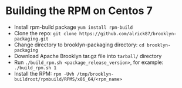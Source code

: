 # Building the RPM on Centos 7

* Install rpm-build package ```yum install rpm-build```
* Clone the repo: ```git clone https://github.com/alrick87/brooklyn-packaging.git```
* Change directory to brooklyn-packaging directory: ```cd brooklyn-packaging```
* Download Apache Brooklyn tar.gz file into ```tarball/``` directory
* Run ```./build_rpm.sh <package_release_version>```, for example: ``` ./build_rpm.sh 1```
* Install the RPM: ```rpm -Uvh /tmp/brooklyn-buildroot/rpmbuild/RPMS/x86_64/<rpm_name>```
